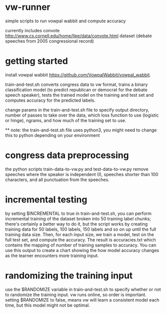 # vw-runner
simple scripts to run vowpal wabbit and compute accuracy

currently includes convote http://www.cs.cornell.edu/home/llee/data/convote.html dataset (debate speeches from 2005 congressional record)

# getting started

install vowpal wabbit https://github.com/VowpalWabbit/vowpal_wabbit.

train-and-test.sh converts congress data to vw format, trains a binary classification model (to predict republican or democrat for the debate speech speaker), tests the trained model on the training and test set and computes accuracy for the predicted labels.

change params in the train-and-test.sh file to specify output directory, number of passes to take over the data, which loss function to use (logistic or hinge), ngrams, and how much of the training set to use.

** note: the train-and-test.sh file uses python3, you might need to change this to python depending on your environment

# congress data preprocessing

the python scripts train-data-to-vw.py and test-data-to-vw.py remove speeches where the speaker is independent (I), speeches shorter than 100 characters, and all punctuation from the speeches.

# incremental testing

by setting $INCREMENTAL to true in train-and-test.sh, you can perform incremental training of the dataset broken into 50 training label chunks; there's certainly a better way to do it,  but the script works by creating training data for 50 labels, 100 labels, 150 labels and so on up until the full training data size. Then, for each input size, we train a model, test on the full test set, and compute the accuracy. The result is accuracies.txt which contains the mapping of number of training samples to accuracy. You can use this output to create a chart showing the how model accuracy changes as the learner encounters more training input.

# randomizing the training input

use the $RANDOMIZE variable in train-and-test.sh to specify whether or not to randomize the training input. vw runs online, so order is important. setting $RANDOMIZE to false, means vw will learn a consistent model each time, but this model might not be optimal.  
